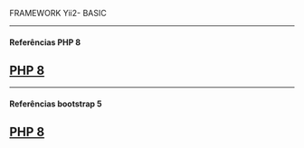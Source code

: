 FRAMEWORK Yii2- BASIC

-------------------------------------------------------------------
#### Referências PHP 8
[PHP 8](https://www.w3schools.com/php/default.asp)
-------------------------------------------------------------------

-------------------------------------------------------------------
#### Referências bootstrap 5
[PHP 8](https://www.w3schools.com/bootstrap5/index.php)
-------------------------------------------------------------------
